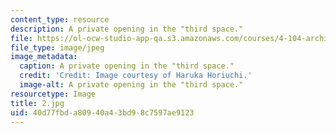 ```yaml
---
content_type: resource
description: A private opening in the "third space."
file: https://ol-ocw-studio-app-qa.s3.amazonaws.com/courses/4-104-architecture-studio-intentions-spring-2005/40d77fbda80940a43bd98c7597ae9123_2.jpg
file_type: image/jpeg
image_metadata:
  caption: A private opening in the "third space."
  credit: 'Credit: Image courtesy of Haruka Horiuchi.'
  image-alt: A private opening in the "third space."
resourcetype: Image
title: 2.jpg
uid: 40d77fbd-a809-40a4-3bd9-8c7597ae9123
---
```

